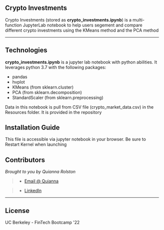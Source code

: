 ## Crypto Investments

Crypto Investments (stored as **crypto_investments.ipynb**) is a multi-function JupyterLab notebook to help users segement and compare different crypto investments using the KMeans method and the PCA method

---

## Technologies

**crypto_investments.ipynb** is a jupyter lab notebook with python abilities. It leverages python 3.7 with the following packages:

* pandas 
* hvplot
* KMeans (from sklearn.cluster)
* PCA (from sklearn.decomposition)
* StandardScaler (from sklearn.preprocessing)


Data in this notebook is pull from CSV file (crypto_market_data.csv) in the Resources folder. It is provided in the repository

## Installation Guide

This file is accessible via jupyter notebook in your browser. Be sure to Restart Kernel when launching

## Contributors

*Brought to you by Quianna Rolston*
> * [Email @ Quianna](quiannarolston@gmail.com)

> * [LinkedIn](https://www.linkedin.com/in/quianna-rolston/)

---

## License

UC Berkeley - FinTech Bootcamp '22